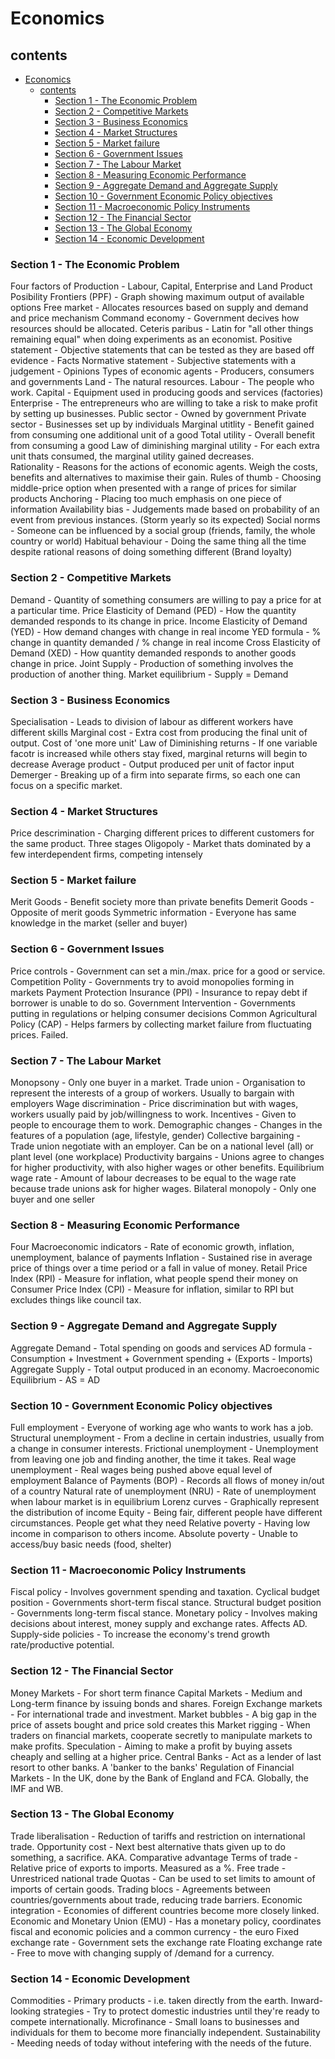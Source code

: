 # Economics

## contents
- [Economics](#economics)
  - [contents](#contents)
    - [Section 1 - The Economic Problem](#section-1---the-economic-problem)
    - [Section 2 - Competitive Markets](#section-2---competitive-markets)
    - [Section 3 - Business Economics](#section-3---business-economics)
    - [Section 4 - Market Structures](#section-4---market-structures)
    - [Section 5 - Market failure](#section-5---market-failure)
    - [Section 6 - Government Issues](#section-6---government-issues)
    - [Section 7 - The Labour Market](#section-7---the-labour-market)
    - [Section 8 - Measuring Economic Performance](#section-8---measuring-economic-performance)
    - [Section 9 - Aggregate Demand and Aggregate Supply](#section-9---aggregate-demand-and-aggregate-supply)
    - [Section 10 - Government Economic Policy objectives](#section-10---government-economic-policy-objectives)
    - [Section 11 - Macroeconomic Policy Instruments](#section-11---macroeconomic-policy-instruments)
    - [Section 12 - The Financial Sector](#section-12---the-financial-sector)
    - [Section 13 - The Global Economy](#section-13---the-global-economy)
    - [Section 14 - Economic Development](#section-14---economic-development)


### Section 1 - The Economic Problem
Four factors of Production - Labour, Capital, Enterprise and Land
Product Posibility Frontiers (PPF) - Graph showing maximum output of available options
Free market - Allocates resources based on supply and demand and price mechanism
Command economy - Government decives how resources should be allocated.
Ceteris paribus - Latin for "all other things remaining equal" when doing experiments as an economist.
Positive statement - Objective statements that can be tested as they are based off evidence - Facts
Normative statement - Subjective statements with a judgement - Opinions
Types of economic agents - Producers, consumers and governments
Land - The natural resources.
Labour - The people who work.
Capital - Equipment used in producing goods and services (factories)
Enterprise - The entrepreneurs who are willing to take a risk to make profit by setting up businesses.
Public sector - Owned by government
Private sector - Businesses set up by individuals
Marginal utitlity - Benefit gained from consuming one additional unit of a good
Total utility - Overall benefit from consuming a good
Law of diminishing marginal utility - For each extra unit thats consumed, the marginal utility gained decreases.  
Rationality - Reasons for the actions of economic agents. Weigh the costs, benefits and alternatives to maximise their gain.
Rules of thumb - Choosing middle-price option when presented with a range of prices for similar products
Anchoring - Placing too much emphasis on one piece of information
Availability bias - Judgements made based on probability of an event from previous instances. (Storm yearly so its expected)
Social norms - Someone can be influenced by a social group (friends, family, the whole country or world)
Habitual behaviour - Doing the same thing all the time despite rational reasons of doing something different (Brand loyalty)




### Section 2 - Competitive Markets
Demand - Quantity of something consumers are willing to pay a price for at a particular time.
Price Elasticity of Demand (PED) - How the quantity demanded responds to its change in price.
Income Elasticity of Demand (YED) - How demand changes with change in real income
YED formula - % change in quantity demanded / % change in real income
Cross Elasticity of Demand (XED) - How quantity demanded responds to another goods change in price.
Joint Supply - Production of something involves the production of another thing.
Market equilibrium - Supply = Demand


### Section 3 - Business Economics
Specialisation - Leads to division of labour as different workers have different skills
Marginal cost - Extra cost from producing the final unit of output. Cost of 'one more unit'
Law of Diminishing returns - If one variable facotr is increased while others stay fixed, marginal returns will begin to decrease
Average product - Output produced per unit of factor input
Demerger - Breaking up of a firm into separate firms, so each one can focus on a specific market.


### Section 4 - Market Structures
Price descrimination - Charging different prices to different customers for the same product. Three stages
Oligopoly - Market thats dominated by a few interdependent firms, competing intensely


### Section 5 - Market failure
Merit Goods - Benefit society more than private benefits
Demerit Goods - Opposite of merit goods
Symmetric information - Everyone has same knowledge in the market (seller and buyer)


### Section 6 - Government Issues
Price controls - Government can set a min./max. price for a good or service.
Competition Polity - Governments try to avoid monopolies forming in markets
Payment Protection Insurance (PPI) - Insurance to repay debt if borrower is unable to do so.
Government Intervention - Governments putting in regulations or helping consumer decisions
Common Agricultural Policy (CAP) - Helps farmers by collecting market failure from fluctuating prices. Failed.


### Section 7 - The Labour Market
Monopsony - Only one buyer in a market.
Trade union - Organisation to represent the interests of a group of workers. Usually to bargain with employers
Wage discrimination - Price discrimination but with wages, workers usually paid by job/willingness to work.
Incentives - Given to people to encourage them to work.
Demographic changes - Changes in the features of a population (age, lifestyle, gender)
Collective bargaining - Trade union negotiate with an employer. Can be on a national level (all) or plant level (one workplace)
Productivity bargains - Unions agree to changes for higher productivity, with also higher wages or other benefits.
Equilibrium wage rate - Amount of labour decreases to be equal to the wage rate because trade unions ask for higher wages.
Bilateral monopoly - Only one buyer and one seller


### Section 8 - Measuring Economic Performance
Four Macroeconomic indicators - Rate of economic growth, inflation, unemployment, balance of payments
Inflation - Sustained rise in average price of things over a time period or a fall in value of money.
Retail Price Index (RPI) - Measure for inflation, what people spend their money on
Consumer Price Index (CPI) - Measure for inflation, similar to RPI but excludes things like council tax.


### Section 9 - Aggregate Demand and Aggregate Supply
Aggregate Demand - Total spending on goods and services
AD formula - Consumption + Investment + Government spending + (Exports - Imports)
Aggregate Supply - Total output produced in an economy.
Macroeconomic Equilibrium - AS = AD


### Section 10 - Government Economic Policy objectives
Full employment - Everyone of working age who wants to work has a job.
Structural unemployment - From a decline in certain industries, usually from a change in consumer interests.
Frictional unemployment - Unemployment from leaving one job and finding another, the time it takes.
Real wage unemployment - Real wages being pushed above equal level of employment
Balance of Payments (BOP) - Records all flows of money in/out of a country
Natural rate of unemployment (NRU) - Rate of unemployment when labour market is in equilibrium
Lorenz curves - Graphically represent the distribution of income
Equity - Being fair, different people have different circumstances. People get what they need
Relative poverty - Having low income in comparison to others income.
Absolute poverty - Unable to access/buy basic needs (food, shelter)


### Section 11 - Macroeconomic Policy Instruments
Fiscal policy - Involves government spending and taxation.
Cyclical budget position - Governments short-term fiscal stance.
Structural budget position - Governments long-term fiscal stance.
Monetary policy - Involves making decisions about interest, money supply and exchange rates. Affects AD.
Supply-side policies - To increase the economy's trend growth rate/productive potential.


### Section 12 - The Financial Sector
Money Markets - For short term finance
Capital Markets - Medium and Long-term finance by issuing bonds and shares.
Foreign Exchange markets - For international trade and investment.
Market bubbles - A big gap in the price of assets bought and price sold creates this
Market rigging - When traders on financial markets, cooperate secretly to manipulate markets to make profits.
Speculation - Aiming to make a profit by buying assets cheaply and selling at a higher price.
Central Banks - Act as a lender of last resort to other banks. A 'banker to the banks'
Regulation of Financial Markets - In the UK, done by the Bank of England and FCA. Globally, the IMF and WB.


### Section 13 - The Global Economy
Trade liberalisation - Reduction of tariffs and restriction on international trade.
Opportunity cost - Next best alternative thats given up to do something, a sacrifice. AKA. Comparative advantage
Terms of trade - Relative price of exports to imports. Measured as a %.
Free trade - Unrestriced national trade
Quotas - Can be used to set limits to amount of imports of certain goods.
Trading blocs - Agreements between countries/governments about trade, reducing trade barriers.
Economic integration - Economies of different countries become more closely linked.
Economic and Monetary Union (EMU) - Has a monetary policy, coordinates fiscal and economic policies and a common currency - the euro
Fixed exchange rate - Government sets the exchange rate
Floating exchange rate - Free to move with changing supply of /demand for a currency.


### Section 14 - Economic Development
Commodities - Primary products - i.e. taken directly from the earth.
Inward-looking strategies - Try to protect domestic industries until they're ready to compete internationally.
Microfinance - Small loans to businesses and individuals for them to become more financially independent.
Sustainability - Meeding needs of today without intefering with the needs of the future.

